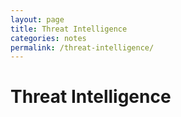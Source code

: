 ```yaml
---
layout: page
title: Threat Intelligence
categories: notes
permalink: /threat-intelligence/
---
```


# Threat Intelligence
